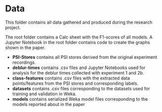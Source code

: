# Data

This folder contains all data gathered and produced during the research project.

The root folder contains a Calc sheet with the F1-scores of all models. A Jupyter Notebook in the root folder contains code to create the graphs shown in the paper.

- **PSI-Stores** contains all PSI stores derived from the original experiment recordings.
- **deblur-times** contains .csv files and Jupyter Notebooks used for analysis for the deblur times collected with experiment 1 and 2b.
- **class-features** contains .csv files with the extracted data points/features from the PSI stores and corresponding labels.
- **datasets** contains .csv files corresponding to the datasets used for training and validation in Weka.
- **models** contains serialized Weka model files corresponding to the models reported about in the paper
